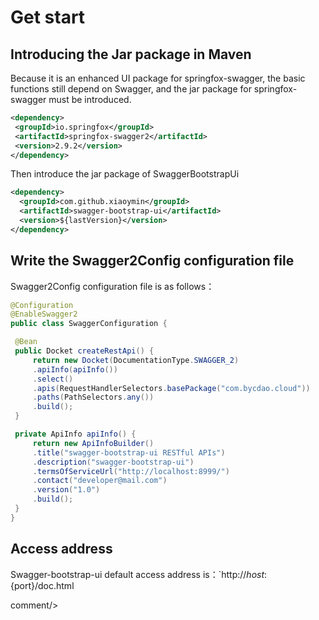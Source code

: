 # Get start

## Introducing the Jar package in Maven

Because it is an enhanced UI package for springfox-swagger, the basic functions still depend on Swagger, and the jar package for springfox-swagger must be introduced.

```xml
<dependency>
 <groupId>io.springfox</groupId>
 <artifactId>springfox-swagger2</artifactId>
 <version>2.9.2</version>
</dependency>
```

Then introduce the jar package of SwaggerBootstrapUi

```xml
<dependency>
  <groupId>com.github.xiaoymin</groupId>
  <artifactId>swagger-bootstrap-ui</artifactId>
  <version>${lastVersion}</version>
</dependency>
```

## Write the Swagger2Config configuration file

Swagger2Config configuration file is as follows：

```java
@Configuration
@EnableSwagger2
public class SwaggerConfiguration {

 @Bean
 public Docket createRestApi() {
     return new Docket(DocumentationType.SWAGGER_2)
     .apiInfo(apiInfo())
     .select()
     .apis(RequestHandlerSelectors.basePackage("com.bycdao.cloud"))
     .paths(PathSelectors.any())
     .build();
 }

 private ApiInfo apiInfo() {
     return new ApiInfoBuilder()
     .title("swagger-bootstrap-ui RESTful APIs")
     .description("swagger-bootstrap-ui")
     .termsOfServiceUrl("http://localhost:8999/")
     .contact("developer@mail.com")
     .version("1.0")
     .build();
 }
}
```

## Access address

Swagger-bootstrap-ui default access address is：`http://${host}:${port}/doc.html
 
 <icp/> 
 comment/> 
 
